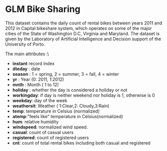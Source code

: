 # GLM Bike Sharing
This dataset contains the daily count of rental bikes between years 2011 and 2012 in Capital bikeshare system, which operates on some of the major cities of the State of Washington D.C, Virginia and Maryland. The dataset is given by the Laboratory of Artificial Intelligence and Decision support of the University of Porto.

The main attributes :\

-   $\textbf{instant}$ record index
-   $\textbf{dteday}$ : date
-   $\textbf{season}$ : 1 = spring, 2 = summer, 3 = fall, 4 = winter
-   $\textbf{yr}$ : Year (0: 2011, 1:2012)
-   $\textbf{mnth}$ : Month ( 1 to 12)
-   $\textbf{holiday}$ : whether the day is considered a holiday or not
-   $\textbf{workingday}$: if day is neither weekend nor holiday is 1, otherwise is 0
-   $\textbf{weekday}$: day of the week
-   $\textbf{weathersit}$: Weather ( 1:Clear,2: Cloudy,3:Rain)
-   $\textbf{temp}$: temperature in Celsius (normalized)
-   $\textbf{atemp}$:"feels like" temperature in Celsius(normalized)
-   $\textbf{hum}$: relative humidity
-   $\textbf{windspeed}$: normalized wind speed.
-   $\textbf{casual}$: count of casual users
-   $\textbf{registered}$: count of registered users
-   $\textbf{cnt}$: count of total rental bikes including both casual and registered
